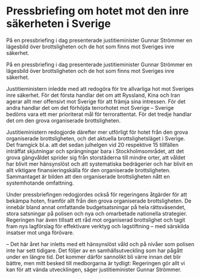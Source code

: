 # Pressbriefing om hotet mot den inre säkerheten i Sverige

På en pressbriefing i dag presenterade justitieminister Gunnar Strömmer en lägesbild över brottsligheten och de hot som finns mot Sveriges inre säkerhet.

På en pressbriefing i dag presenterade justitieminister Gunnar Strömmer en lägesbild över brottsligheten och de hot som finns mot Sveriges inre säkerhet.

Justitieministern inledde med att redogöra för tre allvarliga hot mot Sveriges inre säkerhet. För det första handlar det om att Ryssland, Kina och Iran agerar allt mer offensivt mot Sverige för att främja sina intressen. För det andra handlar det om det förhöjda terrorhotet mot Sverige – Sverige bedöms vara ett mer prioriterat mål för terrorattentat. För det tredje handlar det om den grova organiserade brottsligheten.

Justitieministern redogjorde därefter mer utförligt för hotet från den grova organiserade brottsligheten, och det aktuella brottslighetsläget i Sverige. Det framgick bl.a. att det sedan julhelgen vid 20 respektive 15 tillfällen inträffat skjutningar och sprängningar bara i Stockholmsområdet, att det grova gängvåldet sprider sig från storstäderna till mindre orter, att våldet har blivit mer hänsynslöst och att systematiska bedrägerier och har blivit en allt viktigare finansieringskälla för den organiserade brottsligheten. Sammantaget är bilden att den organiserade brottsligheten nått en systemhotande omfattning.

Under pressbriefingen redogjordes också för regeringens åtgärder för att bekämpa hoten, framför allt från den grova organiserade brottsligheten. De innebär bland annat omfattande budgetsatsningar på hela rättsväsendet, stora satsningar på polisen och nya och omarbetade nationella strategier. Regeringen har även tillsatt ett råd mot organiserad brottslighet och tagit fram nys lagförslag för effektivare verktyg och lagstiftning – med särskilda insatser mot unga förövare.

– Det här året har inletts med ett hänsynslöst våld och på nivåer som polisen inte har sett tidigare. Det följer av en samhällsutveckling som har pågått under en längre tid. Det kommer därför sannolikt bli värre innan det blir bättre, men mitt besked till medborgarna är tydligt: Regeringen gör allt vi kan för att vända utvecklingen, säger justitieminister Gunnar Strömmer.
